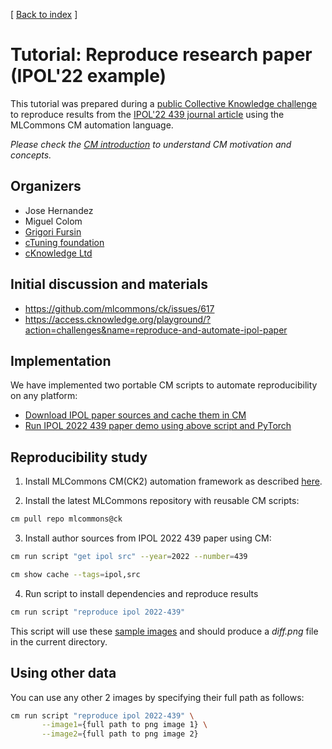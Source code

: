 [ [Back to index](../README.md) ]

# Tutorial: Reproduce research paper (IPOL'22 example)

This tutorial was prepared during a [public Collective Knowledge challenge](https://access.cknowledge.org/playground/?action=challenges&name=f284c08891c44058)
to reproduce results from the [IPOL'22 439 journal article](http://www.ipol.im/pub/art/2022/439) using the MLCommons CM automation language.

*Please check the [CM introduction](../introduction-cm.md) to understand CM motivation and concepts.*


## Organizers

* Jose Hernandez
* Miguel Colom
* [Grigori Fursin](https://cKnowledge.org/gfursin)
* [cTuning foundation](https://cTuning.org)
* [cKnowledge Ltd](https://cKnowledge.org)

## Initial discussion and materials

* https://github.com/mlcommons/ck/issues/617
* https://access.cknowledge.org/playground/?action=challenges&name=reproduce-and-automate-ipol-paper

## Implementation

We have implemented two portable CM scripts to automate reproducibility on any platform:

* [Download IPOL paper sources and cache them in CM](https://github.com/mlcommons/ck/tree/master/cm-mlops/script/get-ipol-src)
* [Run IPOL 2022 439 paper demo using above script and PyTorch](https://github.com/mlcommons/ck/tree/master/cm-mlops/script/app-ipol-reproducibility-2022-439)

## Reproducibility study 

1. Install MLCommons CM(CK2) automation framework as described [here](https://github.com/mlcommons/ck/blob/master/docs/installation.md).

2. Install the latest MLCommons repository with reusable CM scripts:

```bash
cm pull repo mlcommons@ck
```

3. Install author sources from IPOL 2022 439 paper using CM:

```bash
cm run script "get ipol src" --year=2022 --number=439

cm show cache --tags=ipol,src
```

4. Run script to install dependencies and reproduce results
```bash
cm run script "reproduce ipol 2022-439"
```

This script will use these [sample images](https://github.com/mlcommons/ck/tree/master/cm-mlops/script/app-ipol-reproducibility-2022-439/sample-images)
and should produce a *diff.png* file in the current directory.

## Using other data

You can use any other 2 images by specifying their full path as follows:
```bash
cm run script "reproduce ipol 2022-439" \
       --image1={full path to png image 1} \
       --image2={full path to png image 2}
```
